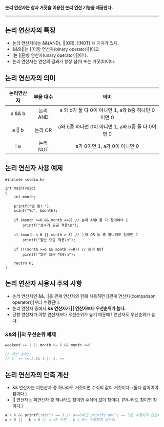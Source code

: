 #### 논리 연산자는 참과 거짓을 이용한 논리 연산 기능을 제공한다. ####

___
## 논리 연산자의 특징 ##

- 논리 연산자에는 &&(AND), ||(OR), !(NOT) 세 가지가 있다.
- &&와||는 [[이항 연산자(binary operator)]]이고
- !는 [[단항 연산자(unary operator)]]이다.
- 논리 연산자는 연산의 결과가 항상 참(1) 또는 거짓(0)이다.

## 논리 연산자의 의미 ##

|  논리연산자   | 부울 대수  |                  의미                  |
| :------: | :----: | :----------------------------------: |
|  a && b  | 논리 AND | a 와 b가 둘 다 0이 아니면 1, a와 b중 하나만 0이면 0 |
| a \|\| b | 논리 OR  | a와 b중  하나면 0이 아니면 1, a와 b중 둘 다 0이면 0 |
|   ! a    | 논리 NOT |        a가 0이면 1, a가 0이 아니면 0         |

## 논리 연산자 사용 예제 ##

``` run-c
#include <stdio.h>

int main(void)
{
	int month;

	printf("몇 월? ");
	scanf("%d", &month);

	if (month >=6 && month <=8) // 논리 AND 둘 다 참이여야 1
		printf("성수기 요금 적용\n");

	if (month < 6 || month > 8) // 논리 OR 둘 중 하나라도 참이면 1
		printf("일반 요금 적용\n");

	if (!(month >=6 && month <=8)) // 논리 NOT
		pirntf("일반 요금 적용\n");

	reutrn 0;
}
```

## 논리 연산자 사용시 주의 사항 ##

- 논리 연산자인 &&, ||를 관계 연산자와 함께 사용하면 [[관계 연산자(comparison operator)]]부터 수행된다.
- 논리 연산자 중에서 **&& 연산자가 || 연산자보다 우선순위가 높다.**
- 단항 연산자가 이항 연산자보다 우선순위가 높기 때문에 ! 연산자도 우선순위가 높다.

### &&와 ||의 우선순위  예제 ###

```c
weekend == 1 || month >= 6 && month <=8

// 계산 순서//
// 1. >= <= 2.&& 3.|| 4. ==
```

## 논리 연산자의 단축 계산 ##

- && 연산자는 피연산자 중 하나라도 거짓이면 수식의 값이 거짓이다. (둘다 참이여야 참이다.)
- || 연산자는 피연산자 중 하나라도 참이면 수식이 값이 참이다. (하나라도 참이면 참이다.)

```c
a > 0 && printf("abc") == 3 // a<=0이면 printf("abc") == 3은 수행되지 않는다.
a > 0 || --b < 0 // a >0 이면 --b < 0는 수행되지 않는다.
```
